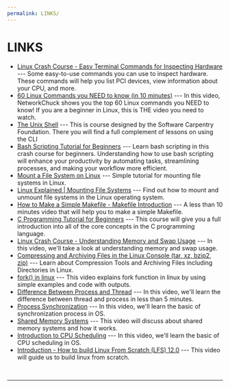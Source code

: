 ```yaml
---
permalink: LINKS/
---
```


# LINKS

* [Linux Crash Course - Easy Terminal Commands for Inspecting Hardware](https://youtu.be/oGyJr-iUwt8?si=59V2boc0XfmlFekg) --- 
Some easy-to-use commands you can use to inspect hardware. 
These commands will help you list PCI devices, view information about your CPU, and more.
* [60 Linux Commands you NEED to know (in 10 minutes)](https://youtu.be/gd7BXuUQ91w?si=ap1KE2wyK6hHlkDb) ---
In this video, NetworkChuck shows you the top 60 Linux commands you NEED to know! If you are a beginner in Linux, this is THE video you need to watch.
* [The Unix Shell](https://swcarpentry.github.io/shell-novice/) ---
This is course designed by the Software Carpentry Foundation. There you will find a full complement of lessons on using the CLI
* [Bash Scripting Tutorial for Beginners](https://youtu.be/tK9Oc6AEnR4?si=PcOMSHLEHX26w1m4) ---
Learn bash scripting in this crash course for beginners. Understanding how to use bash scripting will enhance your productivity by automating tasks, streamlining processes, and making your workflow more efficient.
* [Mount a File System on Linux](https://www.linode.com/docs/guides/mount-file-system-on-linux/) ---
Simple tutorial for mounting file systems in Linux.
* [Linux Explained | Mounting File Systems](https://youtu.be/ssdFIWbVKZ4?si=Wz28GF3sS7SogyWo) ---
Find out how to mount and unmount file systems in the Linux operating system.
* [How to Make a Simple Makefile - Makefile Introduction](https://youtu.be/_r7i5X0rXJk?si=59ZY2OPUJiytjfiN) ---
A less than 10 minutes video that will help you to make a simple Makefile.
* [C Programming Tutorial for Beginners](https://youtu.be/KJgsSFOSQv0?si=UQyrUiSUdK1lZxi2) ---
This course will give you a full introduction into all of the core concepts in the C programming language.
* [Linux Crash Course - Understanding Memory and Swap Usage](https://youtu.be/XTMyJ5l0GLg?si=zlBlICzSFbkaNk7v) ---
In this video, we'll take a look at understanding memory and swap usage.
* [Compressing and Archiving Files in the Linux Console (tar, xz, bzip2, zip)](https://youtu.be/d4PAEbHcLVg?si=SHdGeOMHmq_dFFQh) ---
Learn about Compression Tools and Archiving Files including Directories in Linux.
* [fork() in linux](https://youtu.be/CaWgJIbwb-4?si=BahSgcOgoe0ph7Oz) ---
This video explains fork function in linux by using simple examples and code with outputs.
* [Difference Between Process and Thread](https://youtu.be/O3EyzlZxx3g?si=POmxQNTXZDWEtAc5) ---
In this video, we'll learn the difference between thread and process in less than 5 minutes.
* [Process Synchronization](https://youtu.be/ph2awKa8r5Y?si=ZXBeUdoeBUrisKj9) ---
In this video, we'll learn the basic of synchronization process in OS.
* [Shared Memory Systems](https://youtu.be/uHtzOFwgD74?si=KKiwuwVv53jez8Q0) ---
This video will discuss about shared memory systems and how it works.
* [Introduction to CPU Scheduling](https://youtu.be/EWkQl0n0w5M?si=EejciBhV9wZ4kh3o) ---
In this video, we'll learn the basic of CPU scheduling in OS.
* [Introduction - How to build Linux From Scratch (LFS) 12.0](https://youtu.be/685qdaX9YQc?si=R_3Jkg5Z30dv0RVm) ---
This video will guide us to build linux from scratch.
<br>
<hr>
